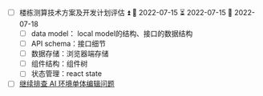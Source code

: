 - [ ] 楼栋测算技术方案及开发计划评估 ⏫ 🛫 2022-07-15 ⏳ 2022-07-15 📅 2022-07-18
	- [ ] data model： local model的结构、接口的数据结构
	- [ ] API schema：接口细节
	- [ ] 数据存储：浏览器端存储
	- [ ] 组件结构：组件树
	- [ ] 状态管理：react state
- [ ] [继续排查 AI 环境单体编辑问题](2022-07-14.303th.Thur.md#^4d926d)